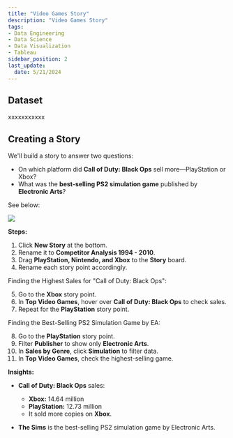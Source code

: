 ```yaml
---
title: "Video Games Story"
description: "Video Games Story"
tags: 
- Data Engineering
- Data Science
- Data Visualization
- Tableau
sidebar_position: 2
last_update:
  date: 5/21/2024
---
```



## Dataset 

xxxxxxxxxxx


## Creating a Story 

We'll build a story to answer two questions:  

- On which platform did **Call of Duty: Black Ops** sell more—PlayStation or Xbox?  
- What was the **best-selling PS2 simulation game** published by **Electronic Arts**?  

See below:

<div class="img-center"> 

![](/gif/docs/snowflake-create-query-sampleee-31.gif)

</div>


**Steps:**  

1. Click **New Story** at the bottom.  
2. Rename it to **Competitor Analysis 1994 - 2010**.  
3. Drag **PlayStation, Nintendo, and Xbox** to the **Story** board.  
4. Rename each story point accordingly.  

Finding the Highest Sales for "Call of Duty: Black Ops":

5. Go to the **Xbox** story point.  
6. In **Top Video Games**, hover over **Call of Duty: Black Ops** to check sales.  
7. Repeat for the **PlayStation** story point.  

Finding the Best-Selling PS2 Simulation Game by EA:

8. Go to the **PlayStation** story point.  
9. Filter **Publisher** to show only **Electronic Arts**.  
10. In **Sales by Genre**, click **Simulation** to filter data.  
11. In **Top Video Games**, check the highest-selling game.  

**Insights:**  

- **Call of Duty: Black Ops** sales:  
  - **Xbox:** 14.64 million  
  - **PlayStation:** 12.73 million  
  - It sold more copies on **Xbox**.  

- **The Sims** is the best-selling PS2 simulation game by Electronic Arts.